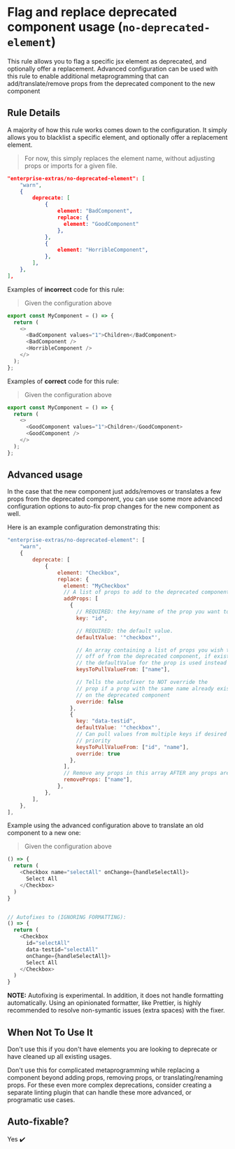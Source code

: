 # Flag and replace deprecated component usage (`no-deprecated-element`)

This rule allows you to flag a specific jsx element as deprecated, and optionally offer a replacement. Advanced configuration can be used with this rule to enable additional metaprogramming that can add/translate/remove props from the deprecated component to the new component

## Rule Details

A majority of how this rule works comes down to the configuration. It simply allows you to blacklist a specific element, and optionally offer a replacement element.

> For now, this simply replaces the element name, without adjusting props or imports for a given file. 

```json
"enterprise-extras/no-deprecated-element": [
    "warn",
    {
        deprecate: [
            {
                element: "BadComponent",
                replace: {
                  element: "GoodComponent"
                },
            },
            {
                element: "HorribleComponent",
            },
        ],
    },
],
```

Examples of **incorrect** code for this rule:
> Given the configuration above

```typescript
export const MyComponent = () => {
  return (
    <>
      <BadComponent values="1">Children</BadComponent>
      <BadComponent />
      <HorribleComponent />
    </>
  );
};
```

Examples of **correct** code for this rule:
> Given the configuration above

```typescript
export const MyComponent = () => {
  return (
    <>
      <GoodComponent values="1">Children</GoodComponent>
      <GoodComponent />
    </>
  );
};
```

## Advanced usage
In the case that the new component just adds/removes or translates a few props from the deprecated component, you can use some more advanced configuration options to auto-fix prop changes for the new component as well.

Here is an example configuration demonstrating this:
```javascript
"enterprise-extras/no-deprecated-element": [
    "warn",
    {
        deprecate: [
            {
                element: "Checkbox",
                replace: {
                  element: "MyCheckbox"
                  // A list of props to add to the deprecated component when autofixing
                  addProps: [
                    {
                      // REQUIRED: the key/name of the prop you want to add when
                      key: "id",

                      // REQUIRED: the default value.
                      defaultValue: '"checkbox"',

                      // An array containing a list of props you wish to pull the value
                      // off of from the deprecated component, if exists. Otherwise,
                      // the defaultValue for the prop is used instead
                      keysToPullValueFrom: ["name"],

                      // Tells the autofixer to NOT override the
                      // prop if a prop with the same name already exists
                      // on the deprecated component 
                      override: false
                    },
                    {
                      key: "data-testid",
                      defaultValue: '"checkbox"',
                      // Can pull values from multiple keys if desired in order of
                      // priority
                      keysToPullValueFrom: ["id", "name"],
                      override: true
                    },
                  ],
                  // Remove any props in this array AFTER any props are added
                  removeProps: ["name"],
                },
            },
        ],
    },
],
```
Example using the advanced configuration above to translate an old component to a new one:
> Given the configuration above
```typescript
() => {
  return (
    <Checkbox name="selectAll" onChange={handleSelectAll}>
      Select All
    </Checkbox>
  )
}


// Autofixes to (IGNORING FORMATTING):
() => {
  return (
    <Checkbox
      id="selectAll"
      data-testid="selectAll"
      onChange={handleSelectAll}>
      Select All
    </Checkbox>
  )
}
```

**NOTE:** Autofixing is experimental. In addition, it does not handle formatting automatically. Using an opinionated formatter, like Prettier, is highly recommended to resolve non-symantic issues (extra spaces) with the fixer.

## When Not To Use It

Don't use this if you don't have elements you are looking to deprecate or have cleaned up all existing usages.

Don't use this for complicated metaprogramming while replacing a component beyond adding props, removing props, or translating/renaming props. For these even more complex deprecations, consider creating a separate linting plugin that can handle these more advanced, or programatic use cases.
## Auto-fixable?

Yes ✔️
